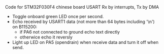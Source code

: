 Code for STM32F030F4 chinese board
USART Rx by interrupts, Tx by DMA
- Toggle onboard green LED once per second.
- Echo received by USART1 data (not more than 64 bytes including '\n') on B115200:
	- if PA6 not connected to ground echo text directly
	- otherwice echo it reversly
- Light up LED on PA5 (opendrain) when receive data and turn it off when send.
